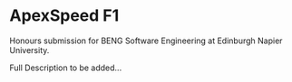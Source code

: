 # ApexSpeed F1

Honours submission for BENG Software Engineering at Edinburgh Napier University.

Full Description to be added...
